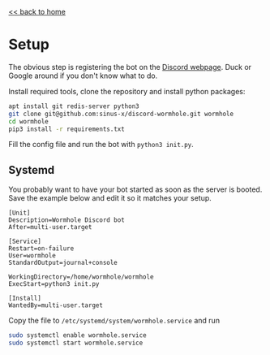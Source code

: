 [<< back to home](index.md)

# Setup

The obvious step is registering the bot on the [Discord webpage][developers]. Duck or Google around if you don't know what to do.

Install required tools, clone the repository and install python packages:

```bash
apt install git redis-server python3
git clone git@github.com:sinus-x/discord-wormhole.git wormhole
cd wormhole
pip3 install -r requirements.txt
```

Fill the config file and run the bot with `python3 init.py`.

## Systemd

You probably want to have your bot started as soon as the server is booted. Save the example below and edit it so it matches your setup.

```
[Unit]
Description=Wormhole Discord bot
After=multi-user.target

[Service]
Restart=on-failure
User=wormhole
StandardOutput=journal+console

WorkingDirectory=/home/wormhole/wormhole
ExecStart=python3 init.py

[Install]
WantedBy=multi-user.target
```

Copy the file to `/etc/systemd/system/wormhole.service` and run

```sh
sudo systemctl enable wormhole.service
sudo systemctl start wormhole.service
```


[developers]: https://discord.com/developers
[systemd]: https://github.com/sinus-x/rubbergoddess/blob/master/resources/systemd.standalone.service
